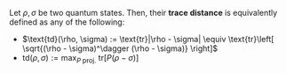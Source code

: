 Let $\rho, \sigma$ be two quantum states. Then, their **trace distance** is equivalently defined as any of the following:
- $\text{td}(\rho, \sigma) := \text{tr}|\rho - \sigma| \equiv \text{tr}\left[ \sqrt{(\rho - \sigma)^\dagger (\rho - \sigma)} \right]$ 
- $\text{td}(\rho, \sigma) := \max_{P \text{ proj.}} \text{ tr} [P(\rho - \sigma)]$ 